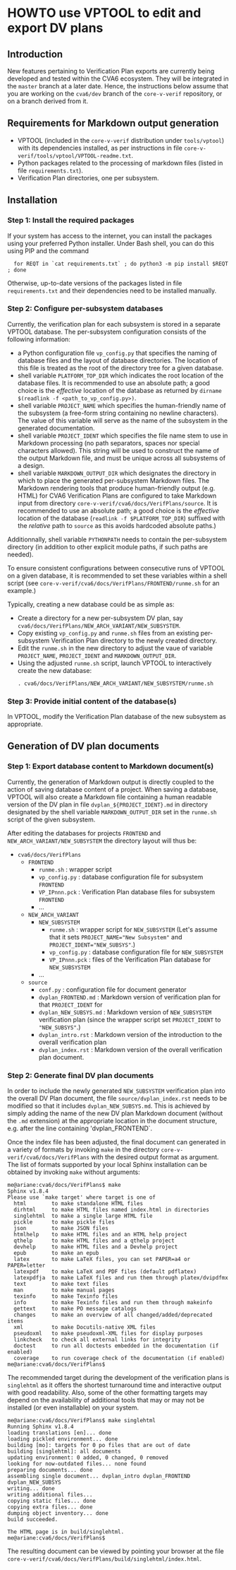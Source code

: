 [//]: # (Copyright 2022 Thales Silicon Security)
[//]: # (SPDX-License-Identifier: Apache-2.0 WITH SHL-2.0.)
[//]: # (Original Author: Zbigniew CHAMSKI <zbigniew.chamski@thalesgroup.com>)

# HOWTO use VPTOOL to edit and export DV plans

## Introduction

New features pertaining to Verification Plan exports are currently being developed and tested within the CVA6 ecosystem.  They will be integrated in the `master` branch at a later date.  Hence, the instructions below assume that you are working on the `cva6/dev` branch of the `core-v-verif` repository, or on a branch derived from it.

## Requirements for Markdown output generation

* VPTOOL (included in the `core-v-verif` distribution under `tools/vptool`) with its dependencies installed, as per instructions in file `core-v-verif/tools/vptool/VPTOOL-readme.txt`.
* Python packages related to the processing of markdown files (listed in file `requirements.txt`).
* Verification Plan directories, one per subsystem.

## Installation

### Step 1: Install the required packages

If your system has access to the internet, you can install the packages using your preferred Python installer.  Under Bash shell, you can do this using PIP and the command

```
  for REQT in `cat requirements.txt` ; do python3 -m pip install $REQT ; done
```

Otherwise, up-to-date versions of the packages listed in file `requirements.txt` and their dependencies need to be installed manually.

### Step 2: Configure per-subsystem databases

Currently, the verification plan for each subsystem is stored in a separate VPTOOL database.  The per-subsystem configuration consists of the following information:

* a Python configuration file `vp_config.py` that specifies the naming of database files and the layout of database directories. The location of this file is treated as the root of the directory tree for a given database.
* shell variable `PLATFORM_TOP_DIR` which indicates the root location of the database files. It is recommended to use an absolute path; a good choice is the *effective* location of the database as returned by `dirname $(readlink -f <path_to_vp_config.py>)`.
* shell variable `PROJECT_NAME` which specifies the human-friendly name of the subsystem (a free-form string containing no newline characters).  The value of this variable will serve as the name of the subsystem in the generated documentation.
* shell variable `PROJECT_IDENT` which specifies the file name stem to use in Markdown processing (no path separators, spaces nor special characters allowed).  This string will be used to construct the name of the output Markdown file, and must be unique across all subsystems of a design.
* shell variable `MARKDOWN_OUTPUT_DIR` which designates the directory in which to place the generated per-subsystem Markdown files.  The Markdown rendering tools that produce human-friendly output (e.g. HTML) for CVA6 Verification Plans are configured to take Markdown input from directory `core-v-verif/cva6/docs/VerifPlans/source`.  It is recommended to use an absolute path; a good choice is the *effective* location of the database (`readlink -f $PLATFORM_TOP_DIR`) suffixed with the *relative* path to `source` as this avoids hardcoded absolute paths.)

Additionnally, shell variable `PYTHONPATH` needs to contain the per-subsystem directory (in addition to other explicit module paths, if such paths are needed).

To ensure consistent configurations between consecutive runs of VPTOOL on a given database, it is recommended to set these variables within a shell script (see `core-v-verif/cva6/docs/VerifPlans/FRONTEND/runme.sh` for an example.)

Typically, creating a new database could be as simple as:

* Create a directory for a new per-subsystem DV plan, say `cva6/docs/VerifPlans/NEW_ARCH_VARIANT/NEW_SUBSYSTEM`.
* Copy existing `vp_config.py` and `runme.sh` files from an existing per-subsystem Verification Plan directory to the newly created directory.
* Edit the `runme.sh` in the new directory to adjust the vaue of variable `PROJECT_NAME`, `PROJECT_IDENT` and `MARKDOWN_OUTPUT_DIR`.
* Using the adjusted `runme.sh` script, launch VPTOOL to interactively create the new database:
  ```
  . cva6/docs/VerifPlans/NEW_ARCH_VARIANT/NEW_SUBSYSTEM/runme.sh
  ```

### Step 3: Provide initial content of the database(s)

In VPTOOL, modify the Verification Plan database of the new subsystem as appropriate.

## Generation of DV plan documents

### Step 1: Export database content to Markdown document(s)

Currently, the generation of Markdown output is directly coupled to the action of saving database content of a project.  When saving a database, VPTOOL will also create a Markdown file containing a human readable version of the DV plan in file `dvplan_${PROJECT_IDENT}.md` in directory designated by the shell variable `MARKDOWN_OUTPUT_DIR` set in the `runme.sh` script of the given subsystem.

After editing the databases for projects `FRONTEND` and `NEW_ARCH_VARIANT/NEW_SUBSYSTEM` the directory layout will thus be:

* `cva6/docs/VerifPlans`
  * `FRONTEND`
    * `runme.sh` : wrapper script
    * `vp_config.py` : database configuration file for subsystem `FRONTEND`
    * `VP_IPnnn.pck` : Verification Plan database files for subsystem `FRONTEND`
    * ...
  * `NEW_ARCH_VARIANT`
    * `NEW_SUBSYSTEM` 
      * `runme.sh` : wrapper script for `NEW_SUBSYSTEM` (Let's assume that it sets `PROJECT_NAME="New Subsystem"` and `PROJECT_IDENT="NEW_SUBSYS"`.)
      * `vp_config.py` : database configuration file for `NEW_SUBSYSTEM`
      * `VP_IPnnn.pck` : files of the Verification Plan database for `NEW_SUBSYSTEM`
    * ...
  * `source`
    * `conf.py` : configuration file for document generator
    * `dvplan_FRONTEND.md` : Markdown version of verification plan for  that `PROJECT_IDENT` for 
    * `dvplan_NEW_SUBSYS.md` : Markdown version of `NEW_SUBSYSTEM` verification plan (since the wrapper script set `PROJECT_IDENT` to `"NEW_SUBSYS"`.)
    * `dvplan_intro.rst` : Markdown version of the introduction to the overall verification plan
    * `dvplan_index.rst` : Markdown version of the overall verification plan document.

### Step 2: Generate final DV plan documents

In order to include the newly generated `NEW_SUBSYSTEM` verification plan into the overall DV Plan document, the file `source/dvplan_index.rst` needs to be modified so that it includes `dvplan_NEW_SUBSYS.md`.  This is achieved by simply adding the name of the new DV plan Markdown document (without the `.md` extension) at the appropriate location in the document structure, e.g. after the line containing 'dvplan_FRONTEND`.

Once the index file has been adjusted, the final document can generated in a variety of formats by invoking `make` in the directory `core-v-verif/cva6/docs/VerifPlans` with the desired output format as argument.  The list of formats supported by your local Sphinx installation can be obtained by invoking `make` without arguments:

```
me@ariane:cva6/docs/VerifPlans$ make
Sphinx v1.8.4
Please use `make target' where target is one of
  html        to make standalone HTML files
  dirhtml     to make HTML files named index.html in directories
  singlehtml  to make a single large HTML file
  pickle      to make pickle files
  json        to make JSON files
  htmlhelp    to make HTML files and an HTML help project
  qthelp      to make HTML files and a qthelp project
  devhelp     to make HTML files and a Devhelp project
  epub        to make an epub
  latex       to make LaTeX files, you can set PAPER=a4 or PAPER=letter
  latexpdf    to make LaTeX and PDF files (default pdflatex)
  latexpdfja  to make LaTeX files and run them through platex/dvipdfmx
  text        to make text files
  man         to make manual pages
  texinfo     to make Texinfo files
  info        to make Texinfo files and run them through makeinfo
  gettext     to make PO message catalogs
  changes     to make an overview of all changed/added/deprecated items
  xml         to make Docutils-native XML files
  pseudoxml   to make pseudoxml-XML files for display purposes
  linkcheck   to check all external links for integrity
  doctest     to run all doctests embedded in the documentation (if enabled)
  coverage    to run coverage check of the documentation (if enabled)
me@ariane:cva6/docs/VerifPlans$
```

The recommended target during the development of the verification plans is `singlehtml` as it offers the shortest turnaround time and interactive output with good readability.  Also, some of the other formatting targets may depend on the availability of additional tools that may or may not be installed (or even installable) on your system.

```
me@ariane:cva6/docs/VerifPlans$ make singlehtml
Running Sphinx v1.8.4
loading translations [en]... done
loading pickled environment... done
building [mo]: targets for 0 po files that are out of date
building [singlehtml]: all documents
updating environment: 0 added, 0 changed, 0 removed
looking for now-outdated files... none found
preparing documents... done
assembling single document... dvplan_intro dvplan_FRONTEND dvplan_NEW_SUBSYS
writing... done
writing additional files...
copying static files... done
copying extra files... done
dumping object inventory... done
build succeeded.

The HTML page is in build/singlehtml.
me@ariane:cva6/docs/VerifPlans$
```

The resulting document can be viewed by pointing your browser at the file `core-v-verif/cva6/docs/VerifPlans/build/singlehtml/index.html`.
